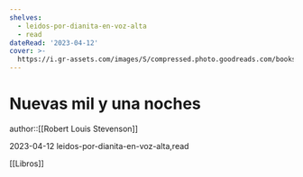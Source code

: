 ```yaml
---
shelves:
  - leidos-por-dianita-en-voz-alta
  - read
dateRead: '2023-04-12'
cover: >-
  https://i.gr-assets.com/images/S/compressed.photo.goodreads.com/books/1434168057l/217243._SY475_.jpg
---
```

# Nuevas mil y una noches

author::[[Robert Louis Stevenson]]

2023-04-12
leidos-por-dianita-en-voz-alta,read

[[Libros]]